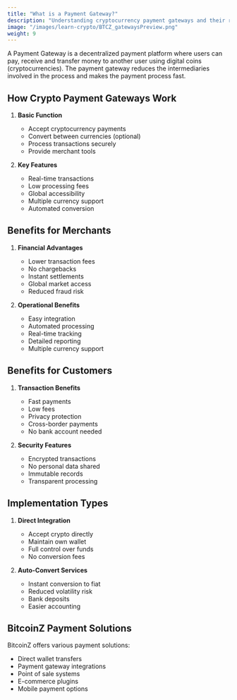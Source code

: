 ```yaml
---
title: "What is a Payment Gateway?"
description: "Understanding cryptocurrency payment gateways and their role in enabling digital currency transactions for businesses."
image: "/images/learn-crypto/BTCZ_gatewaysPreview.png"
weight: 9
---
```


A Payment Gateway is a decentralized payment platform where users can pay, receive and transfer money to another user using digital coins (cryptocurrencies). The payment gateway reduces the intermediaries involved in the process and makes the payment process fast.

## How Crypto Payment Gateways Work

1. **Basic Function**
   - Accept cryptocurrency payments
   - Convert between currencies (optional)
   - Process transactions securely
   - Provide merchant tools

2. **Key Features**
   - Real-time transactions
   - Low processing fees
   - Global accessibility
   - Multiple currency support
   - Automated conversion

## Benefits for Merchants

1. **Financial Advantages**
   - Lower transaction fees
   - No chargebacks
   - Instant settlements
   - Global market access
   - Reduced fraud risk

2. **Operational Benefits**
   - Easy integration
   - Automated processing
   - Real-time tracking
   - Detailed reporting
   - Multiple currency support

## Benefits for Customers

1. **Transaction Benefits**
   - Fast payments
   - Low fees
   - Privacy protection
   - Cross-border payments
   - No bank account needed

2. **Security Features**
   - Encrypted transactions
   - No personal data shared
   - Immutable records
   - Transparent processing

## Implementation Types

1. **Direct Integration**
   - Accept crypto directly
   - Maintain own wallet
   - Full control over funds
   - No conversion fees

2. **Auto-Convert Services**
   - Instant conversion to fiat
   - Reduced volatility risk
   - Bank deposits
   - Easier accounting

## BitcoinZ Payment Solutions

BitcoinZ offers various payment solutions:
- Direct wallet transfers
- Payment gateway integrations
- Point of sale systems
- E-commerce plugins
- Mobile payment options